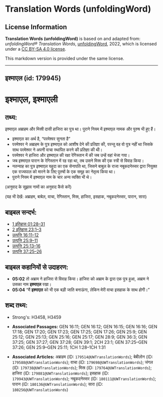 # Translation Words (unfoldingWord)

## License Information

**Translation Words (unfoldingWord)** is based on and adapted from: _unfoldingWord® Translation Words_, [unfoldingWord](https://unfoldingword.org/utw), 2022, which is licensed under a [CC BY-SA 4.0 license](https://creativecommons.org/licenses/by-sa/4.0/legalcode.en).

This markdown version is provided under the same license.



--------------------------------

## इश्माएल (id: 179945)

इश्माएल, इश्माएली
=================

तथ्य:
-----

इश्माएल अब्राहम और मिस्री दासी हाजिरा का पुत्र था। पुराने नियम में इश्माएल नामक और पुरुष भी हुए हैं।

* इश्माएल का अर्थ है, “परमेश्वर सुनता है”
* परमेश्वर ने अब्राहम के पुत्र इश्माएल को आशीष देने की प्रतिज्ञा की, परन्तु वह वो पुत्र नहीं था जिसके साथ परमेश्वर ने अपनी वाचा स्थापित करने की प्रतिज्ञा की थी।
* परमेश्वर ने हाजिरा और इश्माएल की रक्षा रेगिस्तान में की जब उन्हें वहां भेजा गया।
* जब इश्माएल पारान के रेगिस्तान में रह रहा था, तब उसने मिस्र की एक स्त्री से विवाह किया।
* नतन्याह का पुत्र इश्माएल यहूदा का एक सेनापति था, जिसने बाबुल के राजा नबूकदनेस्सर द्वारा नियुक्त एक राज्यपाल को मारने के लिए पुरुषों के एक समूह का नेतृत्व किया था।
* पुराने नियम में इश्माएल नाम के चार अन्य व्यक्ति भी थे।

(अनुवाद के सुझाव नामों का अनुवाद कैसे करें)

(यह भी देखें: अब्राहम, बाबेल, वाचा, रेगिस्तान, मिस्र, हाजिरा, इसहाक, नबूकदनेस्सर, पारान, सारा)

बाइबल सन्दर्भ:
--------------

* [1 इतिहास 01:28–31](https://ref.ly/1Chr0:0)
* [2 इतिहास 23:1–3](https://ref.ly/2Chr0:0)
* [उत्पत्ति 16:11–12](https://ref.ly/Gen16:11-Gen16:12)
* [उत्पत्ति 25:9–11](https://ref.ly/Gen25:9-Gen25:11)
* [उत्पत्ति 25:13–16](https://ref.ly/Gen25:13-Gen25:16)
* [उत्पत्ति 37:25–26](https://ref.ly/Gen37:25-Gen37:26)

बाइबल कहानियों से उदाहरण:
-------------------------

* **05:02** तो अब्राम ने हाजिरा से विवाह किया। हाजिरा को अब्राम के द्वारा एक पुत्र हुआ, अब्राम ने उसका नाम **इश्माएल** रखा।
* **05:04** “मैं **इश्माएल** को भी एक बड़ी जाति बनाऊंगा, लेकिन मेरी वाचा इसहाक के साथ होगी।”

शब्द तथ्य:
----------

* Strong's: H3458, H3459

* **Associated Passages:** GEN 16:11; GEN 16:12; GEN 16:15; GEN 16:16; GEN 17:18; GEN 17:20; GEN 17:23; GEN 17:25; GEN 17:26; GEN 25:9; GEN 25:12; GEN 25:13; GEN 25:16; GEN 25:17; GEN 28:9; GEN 36:3; GEN 37:25; GEN 37:27; GEN 37:28; GEN 39:1; 2CH 23:1; GEN 37:25–GEN 37:26; GEN 25:9–GEN 25:11; 1CH 1:28–1CH 1:31
* **Associated Articles:** अब्राहम (ID: `179514@UWTranslationWords`); बेबीलोन (ID: `179588@UWTranslationWords`); वाचा (ID: `179698@UWTranslationWords`); जंगल (ID: `179738@UWTranslationWords`); मिस्र (ID: `179764@UWTranslationWords`); हाजिरा (ID: `179881@UWTranslationWords`); इसहाक (ID: `179943@UWTranslationWords`); नबूकदनेस्सर (ID: `180111@UWTranslationWords`); पारान (ID: `180136@UWTranslationWords`); सारा (ID: `180256@UWTranslationWords`)

